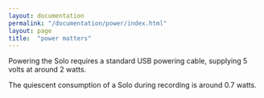 ```yaml
---
layout: documentation
permalink: "/documentation/power/index.html"
layout: page
title:  "power matters"
---
```


Powering the Solo requires a standard USB powering cable, supplying 5
volts at around 2 watts.

The quiescent consumption of a Solo during recording is around 0.7
watts.

